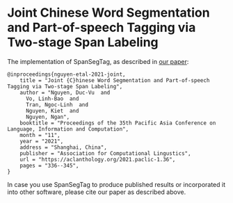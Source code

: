 # Joint Chinese Word Segmentation and Part-of-speech Tagging via Two-stage Span Labeling

The implementation of SpanSegTag, as described in [our paper](https://aclanthology.org/2021.paclic-1.36/):

    @inproceedings{nguyen-etal-2021-joint,
        title = "Joint {C}hinese Word Segmentation and Part-of-speech Tagging via Two-stage Span Labeling",
        author = "Nguyen, Duc-Vu  and
          Vo, Linh-Bao  and
          Tran, Ngoc-Linh  and
          Nguyen, Kiet  and
          Nguyen, Ngan",
        booktitle = "Proceedings of the 35th Pacific Asia Conference on Language, Information and Computation",
        month = "11",
        year = "2021",
        address = "Shanghai, China",
        publisher = "Association for Computational Lingustics",
        url = "https://aclanthology.org/2021.paclic-1.36",
        pages = "336--345",
    }

In case you use SpanSegTag to produce published results or incorporated it into other software, please cite our paper as described above.

